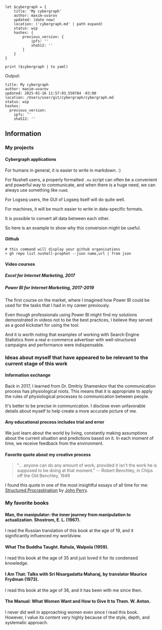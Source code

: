 ```nu
let $cybergraph = {
    title: 'My cybergraph'
    author: maxim-uvarov
    updated: (date now)
    location: ('cybergraph.md' | path expand)
    status: wip
    hashes: {
        previous_version: {
            ipfs: ''
            sha512: ''
        }
    }
}

print ($cybergraph | to yaml)
```

Output:

```
title: My cybergraph
author: maxim-uvarov
updated: 2025-01-16 11:57:03.550784 -03:00
location: /Users/user/git/cybergraph/cybergraph.md
status: wip
hashes:
  previous_version:
    ipfs: ''
    sha512: ''
```

## Information

### My projects

#### Cybergraph applications

For humans in general, it is easier to write in markdown. :)

For Nushell users, a properly formatted `.nu` script can often be a convenient and powerful way to communicate, and when there is a huge need, we can always use something like `numd`.

For Logseq users, the GUI of Logseq itself will do quite well.

For machines, it will be much easier to write in data-specific formats.

It is possible to convert all data between each other.

So here is an example to show why this conversion might be useful.

#### Github

```nu
# this command will display your github organisations
> gh repo list nushell-prophet --json name,url | from json
```

#### Video courses

##### Excel for Internet Marketing, 2017

##### Power BI for Internet Marketing, 2017-2019

The first course on the market, where I imagined how Power BI could be used for the tasks that I had in my career previously.

Even though professionals using Power BI might find my solutions demonstrated in videos not to be the best practices, I believe they served as a good kickstart for using the tool.

And it is worth noting that examples of working with Search Engine Statistics from a real e-commerce advertiser with well-structured campaigns and performance were indispensable.

### Ideas about myself that have appeared to be relevant to the current stage of this work

#### Information exchange

Back in 2017, I learned from Dr. Dmitriy Shamenkov that the communication process has physiological roots. This means that it is appropriate to apply the rules of physiological processes to communication between people.

It's better to be precise in communication. I disclose even unfavorable details about myself to help create a more accurate picture of me.

#### Any educational process includes trial and error

We just learn about the world by living, constantly making assumptions about the current situation and predictions based on it. In each moment of time, we receive feedback from the environment.

#### Favorite quote about my creative process

> "... anyone can do any amount of work, provided it isn't the work he is supposed to be doing at that moment."
> -- Robert Benchley, in Chips off the Old Benchley, 1949

I found this quote in one of the most insightful essays of all time for me: [Structured Procrastination](https://structuredprocrastination.com) by [John Perry](http://john.jperry.net).

### My favorite books

#### Man, the manipulator: the inner journey from manipulation to actualization. Shostrom, E. L. (1967).

I read the Russian translation of this book at the age of 19, and it significantly influenced my worldview.

#### What The Buddha Taught. Rahula, Walpola (1959).

I read this book at the age of 35 and just loved it for its condensed knowledge.

#### I Am That: Talks with Sri Nisargadatta Maharaj, by translator Maurice Frydman (1973).

I read this book at the age of 36, and it has been with me since then.

#### The Manual: What Women Want and How to Give It to Them. W. Anton.

I never did well in approaching women even since I read this book. However, I value its content very highly because of the style, depth, and systematic approach.
